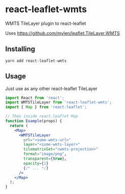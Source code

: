 # react-leaflet-wmts

WMTS TileLayer plugin to react-leaflet

Uses https://github.com/mylen/leaflet.TileLayer.WMTS

## Installing

    yarn add react-leaflet-wmts

## Usage

Just use as any other react-leaflet TileLayer

```jsx
import React from 'react';
import WMTSTileLayer from 'react-leaflet-wmts';
import { Map } from 'react-leaflet';

// Then inside react-leaflet Map
function Example(props) {
  return (
    <Map>
      <WMTSTileLayer
        url="<some-wmts-url>"
        layer="<some-wmts-layer>"
        tilematrixSet="<wmts-projection>"
        format="image/png",
        transparent={true},
        opacity={1}
        {/* ... */}
      />
    </Map>
  );
}
```
